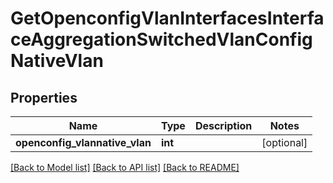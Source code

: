 # GetOpenconfigVlanInterfacesInterfaceAggregationSwitchedVlanConfigNativeVlan

## Properties
Name | Type | Description | Notes
------------ | ------------- | ------------- | -------------
**openconfig_vlannative_vlan** | **int** |  | [optional] 

[[Back to Model list]](../README.md#documentation-for-models) [[Back to API list]](../README.md#documentation-for-api-endpoints) [[Back to README]](../README.md)


